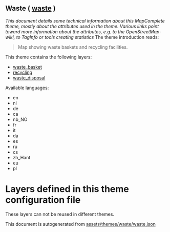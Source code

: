 [//]: # (WARNING: this file is automatically generated. Please find the sources at the bottom and edit those sources)

## Waste ( [waste](https://mapcomplete.org/waste) )
_This document details some technical information about this MapComplete theme, mostly about the attributes used in the theme. Various links point toward more information about the attributes, e.g. to the OpenStreetMap-wiki, to TagInfo or tools creating statistics_
The theme introduction reads:

> Map showing waste baskets and recycling facilities.

This theme contains the following layers:

 - [waste_basket](../Layers/waste_basket.md)
 - [recycling](../Layers/recycling.md)
 - [waste_disposal](../Layers/waste_disposal.md)

Available languages:

 - en
 - nl
 - de
 - ca
 - nb_NO
 - fr
 - it
 - da
 - es
 - ru
 - cs
 - zh_Hant
 - eu
 - pl

# Layers defined in this theme configuration file
These layers can not be reused in different themes.


This document is autogenerated from [assets/themes/waste/waste.json](https://github.com/pietervdvn/MapComplete/blob/develop/assets/themes/waste/waste.json)
